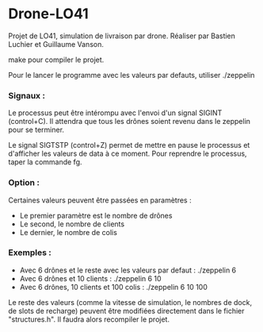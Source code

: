 # Drone-LO41
Projet de LO41, simulation de livraison par drone. Réaliser par Bastien Luchier et Guillaume Vanson.

make pour compiler le projet.

Pour le lancer le programme avec les valeurs par defauts, utiliser ./zeppelin

### Signaux :
Le processus peut être intérompu avec l'envoi d'un signal SIGINT (control+C). Il attendra que tous les drônes soient revenu dans le zeppelin pour se terminer.

Le signal SIGTSTP (control+Z) permet de mettre en pause le processus et d'afficher les valeurs de data à ce moment. Pour reprendre le processus, taper la commande fg.

### Option :
Certaines valeurs peuvent être passées en paramètres :
- Le premier paramètre est le nombre de drônes
- Le second, le nombre de clients
- Le dernier, le nombre de colis
  
### Exemples :
- Avec 6 drônes et le reste avec les valeurs par defaut : ./zeppelin 6
- Avec 6 drônes et 10 clients : ./zeppelin 6 10
- Avec 6 drônes, 10 clients et 100 colis : ./zeppelin 6 10 100

Le reste des valeurs (comme la vitesse de simulation, le nombres de dock, de slots de recharge) peuvent être modifiées directement dans le fichier "structures.h". Il faudra alors recompiler le projet.
